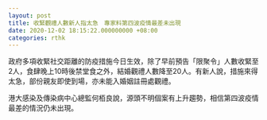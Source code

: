 ```yaml
---
layout: post
title: 收緊觀禮人數新人指太急　專家料第四波疫情最差未出現
date: 2020-12-02 18:15:22.000000000 +08:00
categories: rthk
---
```


政府多項收緊社交距離的防疫措施今日生效，除了早前預告「限聚令」人數收緊至2人，食肆晚上10時後禁堂食之外，結婚觀禮人數降至20人。有新人說，措施來得太急，部份親友即使到場，亦未能入婚姻註冊處觀禮。

港大感染及傳染病中心總監何栢良說，源頭不明個案有上升趨勢，相信第四波疫情最差的情況仍未出現。
